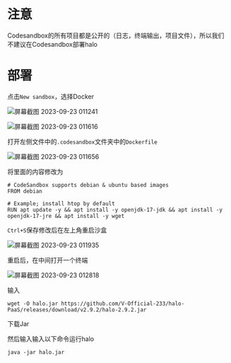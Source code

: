# 注意

Codesandbox的所有项目都是公开的（日志，终端输出，项目文件），所以我们不建议在Codesandbox部署halo

# 部署
点击`New sandbox`，选择Docker

![屏幕截图 2023-09-23 011241](https://github.com/V-Official-233/halo-PaaS/assets/104217168/421dd586-1a87-4fd9-a8e1-2fe1a7bdda1d)

![屏幕截图 2023-09-23 011616](https://github.com/V-Official-233/halo-PaaS/assets/104217168/2b0e90cc-cb7e-4337-8507-51370421cb67)

打开左侧文件中的`.codesandbox`文件夹中的`Dockerfile`

![屏幕截图 2023-09-23 011656](https://github.com/V-Official-233/halo-PaaS/assets/104217168/f4ab0d5f-2eee-4cc0-8a8b-d4386bf8c463)

将里面的内容修改为
```
# CodeSandbox supports debian & ubuntu based images
FROM debian

# Example; install htop by default
RUN apt update -y && apt install -y openjdk-17-jdk && apt install -y openjdk-17-jre && apt install -y wget
```
`Ctrl+S`保存修改后在左上角重启沙盒

![屏幕截图 2023-09-23 011935](https://github.com/V-Official-233/halo-PaaS/assets/104217168/601c1b54-ea8c-4520-a884-bc9b5703025b)

重启后，在中间打开一个终端

![屏幕截图 2023-09-23 012818](https://github.com/V-Official-233/halo-PaaS/assets/104217168/7495306c-eb2a-4b28-bf02-4eb1ab11b162)

输入
```
wget -O halo.jar https://github.com/V-Official-233/halo-PaaS/releases/download/v2.9.2/halo-2.9.2.jar
```

下载Jar

然后输入输入以下命令运行halo
```
java -jar halo.jar
```


